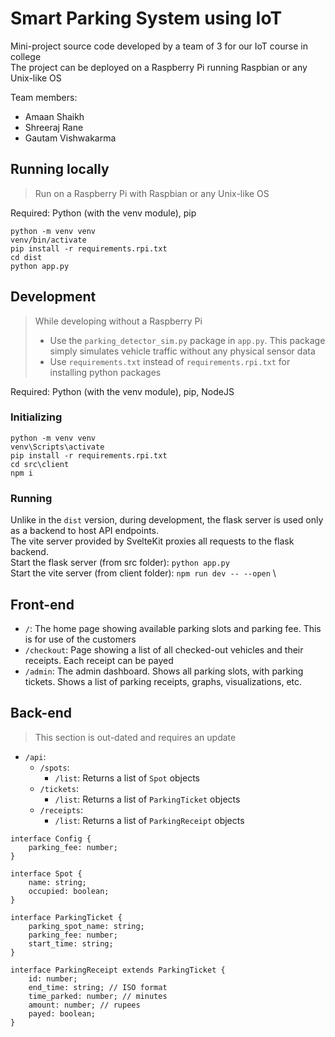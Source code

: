 # Smart Parking System using IoT

Mini-project source code developed by a team of 3 for our IoT course in college \
The project can be deployed on a Raspberry Pi running Raspbian or any Unix-like OS

Team members:

-   Amaan Shaikh
-   Shreeraj Rane
-   Gautam Vishwakarma

## Running locally

> Run on a Raspberry Pi with Raspbian or any Unix-like OS

Required: Python (with the venv module), pip

```
python -m venv venv
venv/bin/activate
pip install -r requirements.rpi.txt
cd dist
python app.py
```

## Development

> While developing without a Raspberry Pi
>
> -   Use the `parking_detector_sim.py` package in `app.py`. This package simply simulates vehicle traffic without any physical sensor data
> -   Use `requirements.txt` instead of `requirements.rpi.txt` for installing python packages

Required: Python (with the venv module), pip, NodeJS

### Initializing

```
python -m venv venv
venv\Scripts\activate
pip install -r requirements.rpi.txt
cd src\client
npm i
```

### Running

Unlike in the `dist` version, during development, the flask server is used only as a backend to host API endpoints. \
The vite server provided by SvelteKit proxies all requests to the flask backend. \
Start the flask server (from src folder): `python app.py` \
Start the vite server (from client folder): `npm run dev -- --open` \

## Front-end

-   `/`: The home page showing available parking slots and parking fee. This is for use of the customers
-   `/checkout`: Page showing a list of all checked-out vehicles and their receipts. Each receipt can be payed
-   `/admin`: The admin dashboard. Shows all parking slots, with parking tickets. Shows a list of parking receipts, graphs, visualizations, etc.

## Back-end

> This section is out-dated and requires an update

-   `/api`:
    -   `/spots`:
        -   `/list`: Returns a list of `Spot` objects
    -   `/tickets`:
        -   `/list`: Returns a list of `ParkingTicket` objects
    -   `/receipts`:
        -   `/list`: Returns a list of `ParkingReceipt` objects

```
interface Config {
	parking_fee: number;
}

interface Spot {
	name: string;
	occupied: boolean;
}

interface ParkingTicket {
	parking_spot_name: string;
	parking_fee: number;
	start_time: string;
}

interface ParkingReceipt extends ParkingTicket {
	id: number;
	end_time: string; // ISO format
	time_parked: number; // minutes
	amount: number; // rupees
	payed: boolean;
}
```
